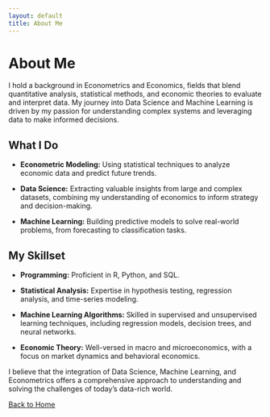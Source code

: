 ```yaml
---
layout: default
title: About Me
---
```


# About Me

I hold a background in Econometrics and Economics, fields that blend quantitative analysis, statistical methods, and economic theories to evaluate and interpret data. My journey into Data Science and Machine Learning is driven by my passion for understanding complex systems and leveraging data to make informed decisions.

## What I Do

- **Econometric Modeling:** Using statistical techniques to analyze economic data and predict future trends.
  
- **Data Science:** Extracting valuable insights from large and complex datasets, combining my understanding of economics to inform strategy and decision-making.
  
- **Machine Learning:** Building predictive models to solve real-world problems, from forecasting to classification tasks.

## My Skillset

- **Programming:** Proficient in R, Python, and SQL.
  
- **Statistical Analysis:** Expertise in hypothesis testing, regression analysis, and time-series modeling.
  
- **Machine Learning Algorithms:** Skilled in supervised and unsupervised learning techniques, including regression models, decision trees, and neural networks.
  
- **Economic Theory:** Well-versed in macro and microeconomics, with a focus on market dynamics and behavioral economics.

I believe that the integration of Data Science, Machine Learning, and Econometrics offers a comprehensive approach to understanding and solving the challenges of today’s data-rich world.

[Back to Home](./)

